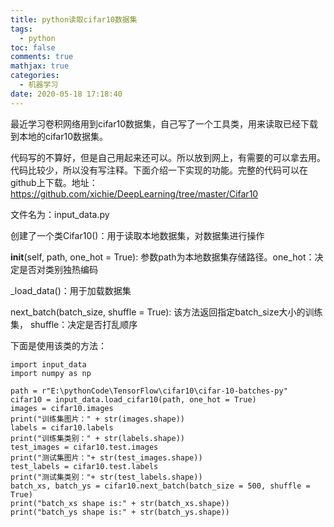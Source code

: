 ```yaml
---
title: python读取cifar10数据集
tags:
  - python
toc: false
comments: true
mathjax: true
categories:
  - 机器学习
date: 2020-05-18 17:18:40
---
```

最近学习卷积网络用到cifar10数据集，自己写了一个工具类，用来读取已经下载到本地的cifar10数据集。

代码写的不算好，但是自己用起来还可以。所以放到网上，有需要的可以拿去用。代码比较少，所以没有写注释。下面介绍一下实现的功能。完整的代码可以在github上下载。地址：https://github.com/xichie/DeepLearning/tree/master/Cifar10

文件名为：input_data.py

创建了一个类Cifar10()：用于读取本地数据集，对数据集进行操作

__init__(self, path, one_hot = True): 参数path为本地数据集存储路径。one_hot：决定是否对类别独热编码

_load_data()：用于加载数据集

next_batch(batch_size, shuffle = True): 该方法返回指定batch_size大小的训练集， shuffle：决定是否打乱顺序

下面是使用该类的方法：

```
import input_data
import numpy as np

path = r"E:\pythonCode\TensorFlow\cifar10\cifar-10-batches-py"
cifar10 = input_data.load_cifar10(path, one_hot = True)
images = cifar10.images
print("训练集图片：" + str(images.shape))
labels = cifar10.labels
print("训练集类别：" + str(labels.shape))
test_images = cifar10.test.images
print("测试集图片："+ str(test_images.shape))
test_labels = cifar10.test.labels
print("测试集类别："+ str(test_labels.shape))
batch_xs, batch_ys = cifar10.next_batch(batch_size = 500, shuffle = True)
print("batch_xs shape is:" + str(batch_xs.shape))
print("batch_ys shape is:" + str(batch_ys.shape))
```
